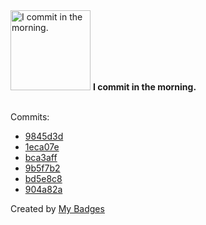 <img src="https://github.com/my-badges/my-badges/blob/master/src/all-badges/time-of-commit/morning-commits.png?raw=true" alt="I commit in the morning." title="I commit in the morning." width="128">
<strong>I commit in the morning.</strong>
<br><br>

Commits:

- <a href="https://github.com/qoomon/yolo-secret/commit/9845d3d334afe748b0e77077377df841535c88c7">9845d3d</a>
- <a href="https://github.com/qoomon/yolo-secret/commit/1eca07e74b10118e678e7871462db74967476625">1eca07e</a>
- <a href="https://github.com/qoomon/yolo-secret/commit/bca3aff5f005049fa41823db3802c0173306cc05">bca3aff</a>
- <a href="https://github.com/qoomon/yolo-secret/commit/9b5f7b2446063b8f12294e32f52343a7307f57a2">9b5f7b2</a>
- <a href="https://github.com/qoomon/website/commit/bd5e8c87f71378be6918d066bb281fc1072bd4f7">bd5e8c8</a>
- <a href="https://github.com/qoomon/maven-git-versioning-extension/commit/904a82ab71f749b2b4d29292eeaf9e20bbcc8dbf">904a82a</a>


Created by <a href="https://github.com/my-badges/my-badges">My Badges</a>